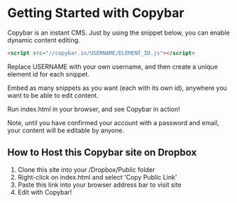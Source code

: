 Getting Started with Copybar
============================

Copybar is an instant CMS.  Just by using the snippet below, you can enable dynamic content editing.  

```html
<script src="//copybar.io/USERNAME/ELEMENT_ID.js"></script>
```

Replace USERNAME with your own username, and then create a unique element id for each snippet.

Embed as many snippets as you want (each with its own id), anywhere you want to be able to edit content.

Run index.html in your browser, and see Copybar in action!

Note, until you have confirmed your account with a password and email, your content will be editable by anyone.



How to Host this Copybar site on Dropbox
-------------------------------------

1. Clone this site into your /Dropbox/Public folder
2. Right-click on index.html and select 'Copy Public Link'
3. Paste this link into your browser address bar to visit site
4. Edit with Copybar!



